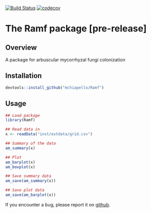 <!-- README.md is generated from README.Rmd. Please edit that file -->

[![Build Status](https://travis-ci.org/mchiapello/Ramf.svg?branch=master)](https://travis-ci.org/mchiapello/Ramf)
[![codecov](https://codecov.io/gh/mchiapello/Ramf/branch/master/graph/badge.svg)](https://codecov.io/gh/mchiapello/Ramf)

# The **Ramf** package [pre-release]



## Overview

A package for arbuscular mycorrhyzal fungi colonization

## Installation


```r
devtools::install_github("mchiapello/Ramf")
```

## Usage


```r
## Load package
library(Ramf)

## Read data in
x <- readData("inst/extdata/grid.csv")

## Summary of the data
am_summary(x)

## Plot
am_barplot(x)
am_boxplot(x)

## Save summary data
am_save(am_summary(x))

## Save plot data
am_save(am_barplot(x))
```



If you encounter a bug, please report it on [github](https://github.com/mchiapello/Ramf/issues).

